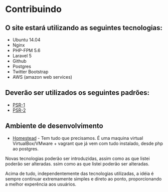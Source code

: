 # Contribuindo

## O site estará utilizando as seguintes tecnologias:
- Ubuntu 14.04
- Nginx
- PHP-FPM 5.6
- Laravel 5
- Github
- Postgres
- Twitter Bootstrap
- AWS (amazon web services)

## Deverão ser utilizados os seguintes padrões:
- [PSR-1](http://www.php-fig.org/psr/psr-1/)
- [PSR-2](http://www.php-fig.org/psr/psr-2/)

## Ambiente de desenvolvimento
- [Homestead](http://laravel.com/docs/5.0/homestead) - Tem tudo que precisamos. É uma maquina virtual VirtualBox/VMware + vagrant que já vem com tudo instalado, desde php ao postgres.

Novas tecnologias poderão ser introduzidas, assim como as que listei poderão ser alteradas. ssim como as que listei poderão ser alteradas.

Acima de tudo, independentemente das tecnologias utilizadas, a idéia é sempre continuar extremamente simples e direto ao ponto, proporcionando a melhor experência aos usuários.